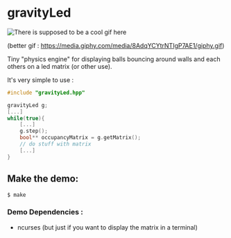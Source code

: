 # gravityLed

![There is supposed to be a cool gif here](https://media.giphy.com/media/8AdqYCYtrNTIgP7AE1/200w_d.gif)

(better gif : https://media.giphy.com/media/8AdqYCYtrNTIgP7AE1/giphy.gif)

Tiny "physics engine" for displaying balls bouncing around walls and each others on a led matrix (or other use).

It's very simple to use : 

```c++
#include "gravityLed.hpp"

gravityLed g;
[...]
while(true){
	[...]
	g.step();
	bool** occupancyMatrix = g.getMatrix();
	// do stuff with matrix
	[...]
}
```
## Make the demo: 

	$ make

### Demo Dependencies :

- ncurses (but just if you want to display the matrix in a terminal)
